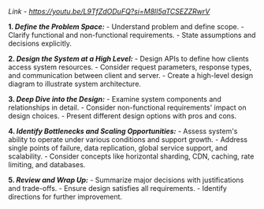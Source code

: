 *Link -  https://youtu.be/L9TfZdODuFQ?si=M8lI5aTCSEZZRwrV*

**1. *Define the Problem Space:***
     - Understand problem and define scope.
     - Clarify functional and non-functional requirements.
     - State assumptions and decisions explicitly.

 **2. *Design the System at a High Level:***
     - Design APIs to define how clients access system resources.
     - Consider request parameters, response types, and communication between client and server.
     - Create a high-level design diagram to illustrate system architecture.

 **3. *Deep Dive into the Design:***
     - Examine system components and relationships in detail.
     - Consider non-functional requirements' impact on design choices.
     - Present different design options with pros and cons.

 **4. *Identify Bottlenecks and Scaling Opportunities:***
     - Assess system's ability to operate under various conditions and support growth.
     - Address single points of failure, data replication, global service support, and scalability.
     - Consider concepts like horizontal sharding, CDN, caching, rate limiting, and databases.

 **5. *Review and Wrap Up:***
     - Summarize major decisions with justifications and trade-offs.
     - Ensure design satisfies all requirements.
     - Identify directions for further improvement.
